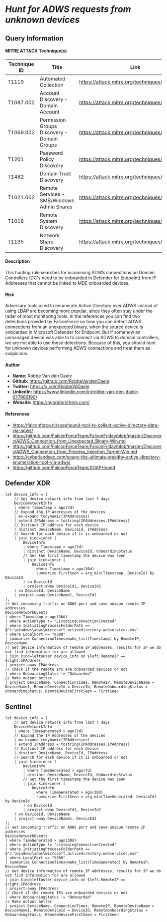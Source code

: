 # *Hunt for ADWS requests from unknown devices*

## Query Information

#### MITRE ATT&CK Technique(s)

| Technique ID | Title    | Link    |
| ---  | --- | --- |
| T1119 | Automated Collection | https://attack.mitre.org/techniques/T1119/ |
| T1087.002 | Account Discovery - Domain Account | https://attack.mitre.org/techniques/T1087/002/ |
| T1069.002 | Permission Groups Discovery - Domain Groups | https://attack.mitre.org/techniques/T1069/002/ |
| T1201 | Password Policy Discovery | https://attack.mitre.org/techniques/T1201/ |
| T1482 | Domain Trust Discovery | https://attack.mitre.org/techniques/T1482/ |
| T1021.002 | Remote Services - SMB/Windows Admin Shares | https://attack.mitre.org/techniques/T1021/002/ |
| T1018 | Remote System Discovery | https://attack.mitre.org/techniques/T1018/ |
| T1135 | Network Share Discovery | https://attack.mitre.org/techniques/T1135/ |

#### Description
This hunting rule searches for incomming ADWS connections on Domain Controllers (DC's need to be onboarded in Defender for Endpoint) from IP Addresses that cannot be linked to MDE onboarded devices.

#### Risk
Adversary tools used to enumerate Active Directory over ADWS instead of using LDAP are becoming more popular, since they often stay under the radar of most monitoring tools. In the references you can find two detections provided by FalconForce on how you can detect ADWS connections from an unexpected binary, when the source device is onboarded in Microsoft Defender for Endpoint. But if somehow an unmanaged device was able to to connect via ADWS to domain controllers, we are not able to use these detections. Because of this, you should hunt for unknown devices performing ADWS connections and treat them as suspicious. 

#### Author <Optional>
- **Name:** Robbe Van den Daele
- **Github:** https://github.com/RobbeVandenDaele
- **Twitter:** https://x.com/RobbeVdDaele
- **LinkedIn:** https://www.linkedin.com/in/robbe-van-den-daele-677986190/
- **Website:** https://hybridbrothers.com/

#### References
- https://falconforce.nl/soaphound-tool-to-collect-active-directory-data-via-adws/
- https://github.com/FalconForceTeam/FalconFriday/blob/master/Discovery/ADWS_Connection_from_Unexpected_Binary-Win.md
- https://github.com/FalconForceTeam/FalconFriday/blob/master/Discovery/ADWS_Connection_from_Process_Injection_Target-Win.md
- https://cyberlandsec.com/soapy-the-ultimate-stealthy-active-directory-enumeration-tool-via-adws/
- https://github.com/FalconForceTeam/SOAPHound

## Defender XDR
```KQL
let device_info = (
    // Get device network info from last 7 days
    DeviceNetworkInfo
    | where Timestamp > ago(7d)
    // Expand the IP Addresses of the devices
    | mv-expand todynamic(IPAddresses)
    | extend IPAddress = tostring(IPAddresses.IPAddress)
    // Distinct IP address for each device
    | distinct DeviceName, DeviceId, IPAddress
    // Search for each device if it is onboarded or not
    | join kind=inner (
        DeviceInfo 
        | where Timestamp > ago(7d)
        | distinct DeviceName, DeviceId, OnboardingStatus
        // Get the first timestamp the device was seen
        | join kind=inner (
            DeviceInfo
            | where Timestamp > ago(30d)
            | summarize FirstSeen = arg_min(Timestamp, DeviceId) by DeviceId
        ) on DeviceId
        | project-away DeviceId1, DeviceId2
    ) on DeviceId, DeviceName
    | project-away DeviceName1, DeviceId1
);
// Get incomming traffic on ADWS port and save unique remote IP addresses
DeviceNetworkEvents
| where Timestamp > ago(30d)
| where ActionType != "ListeningConnectionCreated"
| where InitiatingProcessFolderPath == @"c:\windows\adws\microsoft.activedirectory.webservices.exe"
| where LocalPort == "9389"
| summarize ConnectionTimes=make_list(Timestamp) by RemoteIP, DeviceName
// Get device information of remote IP addresses, results for IP we do not find information for are allowed
| join kind=leftouter device_info on $left.RemoteIP == $right.IPAddress
| project-away IPAddress
// Check if the remote IPs are onboarded devices or not
| where OnboardingStatus != "Onboarded"
// Make output better
| project DeviceName, ConnectionTimes, RemoteIP, RemoteDeviceName = DeviceName1, RemoteDeviceId = DeviceId, RemoteOnboardingStatus = OnboardingStatus, RemoteDeviceFirstSeen = FirstSeen
```

## Sentinel
```KQL
let device_info = (
    // Get device network info from last 7 days
    DeviceNetworkInfo
    | where TimeGenerated > ago(7d)
    // Expand the IP Addresses of the devices
    | mv-expand todynamic(IPAddresses)
    | extend IPAddress = tostring(IPAddresses.IPAddress)
    // Distinct IP address for each device
    | distinct DeviceName, DeviceId, IPAddress
    // Search for each device if it is onboarded or not
    | join kind=inner (
        DeviceInfo 
        | where TimeGenerated > ago(7d)
        | distinct DeviceName, DeviceId, OnboardingStatus
        // Get the first timestamp the device was seen
        | join kind=inner (
            DeviceInfo
            | where TimeGenerated > ago(30d)
            | summarize FirstSeen = arg_min(TimeGenerated, DeviceId) by DeviceId
        ) on DeviceId
        | project-away DeviceId1, DeviceId2
    ) on DeviceId, DeviceName
    | project-away DeviceName1, DeviceId1
);
// Get incomming traffic on ADWS port and save unique remote IP addresses
DeviceNetworkEvents
| where TimeGenerated > ago(30d)
| where ActionType != "ListeningConnectionCreated"
| where InitiatingProcessFolderPath == @"c:\windows\adws\microsoft.activedirectory.webservices.exe"
| where LocalPort == "9389"
| summarize ConnectionTimes=make_list(TimeGenerated) by RemoteIP, DeviceName
// Get device information of remote IP addresses, results for IP we do not find information for are allowed
| join kind=leftouter device_info on $left.RemoteIP == $right.IPAddress
| project-away IPAddress
// Check if the remote IPs are onboarded devices or not
| where OnboardingStatus != "Onboarded"
// Make output better
| project DeviceName, ConnectionTimes, RemoteIP, RemoteDeviceName = DeviceName1, RemoteDeviceId = DeviceId, RemoteOnboardingStatus = OnboardingStatus, RemoteDeviceFirstSeen = FirstSeen
```